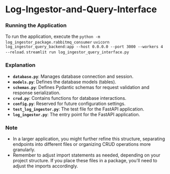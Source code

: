 # Log-Ingestor-and-Query-Interface



### Running the Application
To run the application, execute the 
`python -m log_ingestor_package.rabbitmq_consumer`
`uvicorn log_ingestor_query_backend:app --host 0.0.0.0 --port 3000 --workers 4 --reload`.
`streamlit run log_ingestor_query_interface.py`
### Explanation
- **`database.py`**: Manages database connection and session.
- **`models.py`**: Defines the database models (tables).
- **`schemas.py`**: Defines Pydantic schemas for request validation and response serialization.
- **`crud.py`**: Contains functions for database interactions.
- **`config.py`**: Reserved for future configuration settings.
- **`test_log_ingestor.py`**: The test file for the FastAPI application.
- **`log_ingestor.py`**: The entry point for the FastAPI application.

### Note
- In a larger application, you might further refine this structure, separating endpoints into different files or organizing CRUD operations more granularly.
- Remember to adjust import statements as needed, depending on your project structure. If you place these files in a package, you'll need to adjust the imports accordingly.
